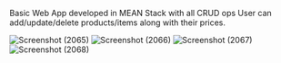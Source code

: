 Basic Web App developed in MEAN Stack with all CRUD ops
User can add/update/delete products/items along with their prices.

![Screenshot (2065)](https://github.com/Mayankjain2023/Product_List_App/assets/85195380/4be585f0-9cd8-4742-bf06-234ca33e726c)
![Screenshot (2066)](https://github.com/Mayankjain2023/Product_List_App/assets/85195380/42eabf26-668c-4eee-a5ff-6dc775d066c6)
![Screenshot (2067)](https://github.com/Mayankjain2023/Product_List_App/assets/85195380/5c751deb-1222-484f-9e11-e36124d2511c)
![Screenshot (2068)](https://github.com/Mayankjain2023/Product_List_App/assets/85195380/22a8d006-bd18-4212-8e89-79a1029c8754)

